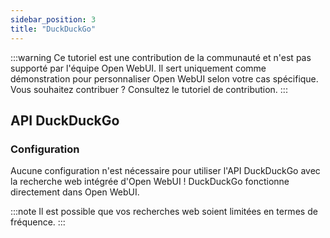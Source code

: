 ```yaml
---
sidebar_position: 3
title: "DuckDuckGo"
---
```


:::warning
Ce tutoriel est une contribution de la communauté et n'est pas supporté par l'équipe Open WebUI. Il sert uniquement comme démonstration pour personnaliser Open WebUI selon votre cas spécifique. Vous souhaitez contribuer ? Consultez le tutoriel de contribution.
:::

## API DuckDuckGo

### Configuration

Aucune configuration n'est nécessaire pour utiliser l'API DuckDuckGo avec la recherche web intégrée d'Open WebUI ! DuckDuckGo fonctionne directement dans Open WebUI.

:::note
Il est possible que vos recherches web soient limitées en termes de fréquence.
:::
